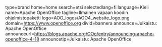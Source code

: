type=brand
home=home
search=etsi
selectedlang=fi
language=Kieli
name=Apache OpenOffice
tagline=Ilmainen vapaan koodin ohjelmistopaketti
logo=AOO_logos/AOO4_website_logo.png
domain=https://www.openoffice.org
divid=bannera
announce=Julkaistu: Apache OpenOffice
announceurl=https://blogs.apache.org/OOo/entry/announcing-apache-openoffice-4-18
announcetip=Julkaistu: Apache OpenOffice
~~~~~~
